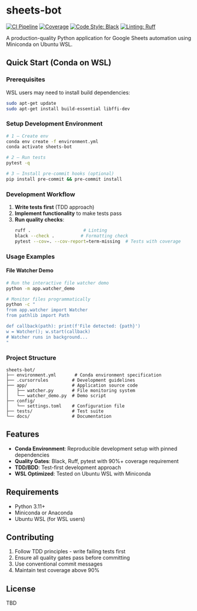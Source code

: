 # sheets-bot

[![CI Pipeline](https://github.com/baranozck/demoproject/actions/workflows/ci.yml/badge.svg)](https://github.com/baranozck/demoproject/actions/workflows/ci.yml)
[![Coverage](https://img.shields.io/badge/coverage-90%25-brightgreen)](https://github.com/baranozck/demoproject/actions)
[![Code Style: Black](https://img.shields.io/badge/code%20style-black-000000.svg)](https://github.com/psf/black)
[![Linting: Ruff](https://img.shields.io/endpoint?url=https://raw.githubusercontent.com/astral-sh/ruff/main/assets/badge/v2.json)](https://github.com/astral-sh/ruff)

A production-quality Python application for Google Sheets automation using Miniconda on Ubuntu WSL.

## Quick Start (Conda on WSL)

### Prerequisites
WSL users may need to install build dependencies:
```bash
sudo apt-get update
sudo apt-get install build-essential libffi-dev
```

### Setup Development Environment

```bash
# 1 – Create env
conda env create -f environment.yml
conda activate sheets-bot

# 2 – Run tests
pytest -q

# 3 – Install pre-commit hooks (optional)
pip install pre-commit && pre-commit install
```

### Development Workflow

1. **Write tests first** (TDD approach)
2. **Implement functionality** to make tests pass
3. **Run quality checks**:
   ```bash
   ruff .                    # Linting
   black --check .          # Formatting check
   pytest --cov=. --cov-report=term-missing  # Tests with coverage
   ```

### Usage Examples

#### File Watcher Demo
```bash
# Run the interactive file watcher demo
python -m app.watcher_demo

# Monitor files programmatically
python -c "
from app.watcher import Watcher
from pathlib import Path

def callback(path): print(f'File detected: {path}')
w = Watcher(); w.start(callback)
# Watcher runs in background...
"
```

### Project Structure

```
sheets-bot/
├── environment.yml       # Conda environment specification
├── .cursorrules         # Development guidelines
├── app/                 # Application source code
│   ├── watcher.py       # File monitoring system
│   └── watcher_demo.py  # Demo script
├── config/
│   └── settings.toml    # Configuration file
├── tests/               # Test suite
└── docs/                # Documentation
```

## Features

- **Conda Environment**: Reproducible development setup with pinned dependencies
- **Quality Gates**: Black, Ruff, pytest with 90%+ coverage requirement
- **TDD/BDD**: Test-first development approach
- **WSL Optimized**: Tested on Ubuntu WSL with Miniconda

## Requirements

- Python 3.11+
- Miniconda or Anaconda
- Ubuntu WSL (for WSL users)

## Contributing

1. Follow TDD principles - write failing tests first
2. Ensure all quality gates pass before committing
3. Use conventional commit messages
4. Maintain test coverage above 90%

## License

TBD 
